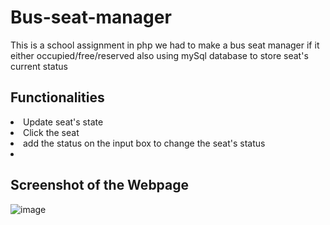 # Bus-seat-manager
This is a school assignment in php we had to make a bus seat manager if it either occupied/free/reserved also using mySql database to store seat's current status

Functionalities
-
<li>Update seat's state</li>
<li>Click the seat</li>
<li>add the status on the input box to change the seat's status</li>
<li></li>


Screenshot of the Webpage
-
![image](https://user-images.githubusercontent.com/96385473/211688569-c83f3ba5-914a-4671-8da5-c36e4cd0b9fa.png)

